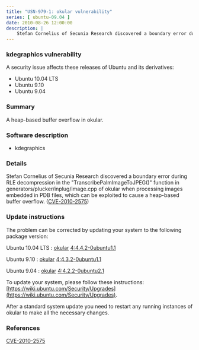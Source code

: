 ```yaml
---
title: "USN-979-1: okular vulnerability"
series: [ ubuntu-09.04 ]
date: 2010-08-26 12:00:00
description: |
    Stefan Cornelius of Secunia Research discovered a boundary error during RLE decompression in the &quot;TranscribePalmImageToJPEG()&quot; function in generators/plucker/inplug/image.cpp of okular when processing images embedded in PDB files, which can be exploited to cause a heap-based buffer overflow. ([CVE-2010-2575](http://people.ubuntu.com/~ubuntu-security/cve/CVE-2010-2575)) 
--- 
```

 
### kdegraphics vulnerability

A security issue affects these releases of Ubuntu and its derivatives:

* Ubuntu 10.04 LTS
* Ubuntu 9.10
* Ubuntu 9.04

### Summary

A heap-based buffer overflow in okular. 

### Software description

* kdegraphics 

### Details

Stefan Cornelius of Secunia Research discovered a boundary error during RLE decompression in the &quot;TranscribePalmImageToJPEG()&quot; function in generators/plucker/inplug/image.cpp of okular when processing images embedded in PDB files, which can be exploited to cause a heap-based buffer overflow. ([CVE-2010-2575](http://people.ubuntu.com/~ubuntu-security/cve/CVE-2010-2575)) 

### Update instructions

The problem can be corrected by updating your system to the following package version:

Ubuntu 10.04 LTS
 : [okular](https://launchpad.net/ubuntu/+source/kdegraphics) <span> [4:4.4.2-0ubuntu1.1](https://launchpad.net/ubuntu/+source/kdegraphics/4:4.4.2-0ubuntu1.1) </span> 

Ubuntu 9.10
 : [okular](https://launchpad.net/ubuntu/+source/kdegraphics) <span> [4:4.3.2-0ubuntu1.1](https://launchpad.net/ubuntu/+source/kdegraphics/4:4.3.2-0ubuntu1.1) </span> 

Ubuntu 9.04
 : [okular](https://launchpad.net/ubuntu/+source/kdegraphics) <span> [4:4.2.2-0ubuntu2.1](https://launchpad.net/ubuntu/+source/kdegraphics/4:4.2.2-0ubuntu2.1) </span> 

To update your system, please follow these instructions: [https://wiki.ubuntu.com/Security/Upgrades](https://wiki.ubuntu.com/Security/Upgrades).

After a standard system update you need to restart any running instances of okular to make all the necessary changes. 

### References

 [CVE-2010-2575](http://people.ubuntu.com/~ubuntu-security/cve/CVE-2010-2575)
 
